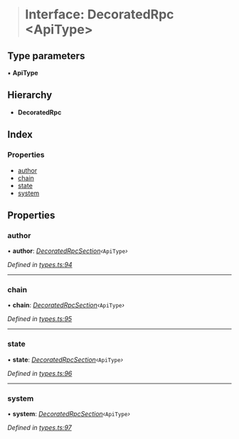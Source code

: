 > # Interface: DecoratedRpc <**ApiType**>

## Type parameters

▪ **ApiType**

## Hierarchy

* **DecoratedRpc**

## Index

### Properties

* [author](_types_.decoratedrpc.md#author)
* [chain](_types_.decoratedrpc.md#chain)
* [state](_types_.decoratedrpc.md#state)
* [system](_types_.decoratedrpc.md#system)

## Properties

###  author

• **author**: *[DecoratedRpcSection](_types_.decoratedrpcsection.md)‹*`ApiType`*›*

*Defined in [types.ts:94](https://github.com/polkadot-js/api/blob/61065a2/packages/api/src/types.ts#L94)*

___

###  chain

• **chain**: *[DecoratedRpcSection](_types_.decoratedrpcsection.md)‹*`ApiType`*›*

*Defined in [types.ts:95](https://github.com/polkadot-js/api/blob/61065a2/packages/api/src/types.ts#L95)*

___

###  state

• **state**: *[DecoratedRpcSection](_types_.decoratedrpcsection.md)‹*`ApiType`*›*

*Defined in [types.ts:96](https://github.com/polkadot-js/api/blob/61065a2/packages/api/src/types.ts#L96)*

___

###  system

• **system**: *[DecoratedRpcSection](_types_.decoratedrpcsection.md)‹*`ApiType`*›*

*Defined in [types.ts:97](https://github.com/polkadot-js/api/blob/61065a2/packages/api/src/types.ts#L97)*